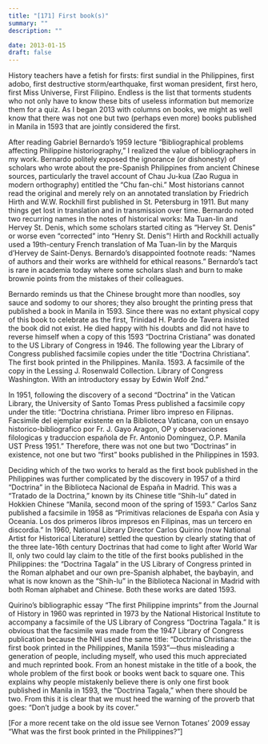 ```yaml
---
title: "[171] First book(s)"
summary: ""
description: ""

date: 2013-01-15
draft: false
---
```


History teachers have a fetish for firsts: first sundial in the Philippines, first adobo, first destructive storm/earthquake, first woman president, first hero, first Miss Universe, First Filipino. Endless is the list that torments students who not only have to know these bits of useless information but memorize them for a quiz. As I began 2013 with columns on books, we might as well know that there was not one but two (perhaps even more) books published in Manila in 1593 that are jointly considered the first.

After reading Gabriel Bernardo’s 1959 lecture “Bibliographical problems affecting Philippine historiography,” I realized the value of bibliographers in my work. Bernardo politely exposed the ignorance (or dishonesty) of scholars who wrote about the pre-Spanish Philippines from ancient Chinese sources, particularly the travel account of Chau Ju-kua (Zao Rugua in modern orthography) entitled the “Chu fan-chi.” Most historians cannot read the original and merely rely on an annotated translation by Friedrich Hirth and W.W. Rockhill first published in St. Petersburg in 1911. But many things get lost in translation and in transmission over time. Bernardo noted two recurring names in the notes of historical works: Ma Tuan-lin and Hervey St. Denis, which some scholars started citing as “Hervey St. Denis” or worse even “corrected” into “Henry St. Denis”! Hirth and Rockhill actually used a 19th-century French translation of Ma Tuan-lin by the Marquis d’Hervey de Saint-Denys. Bernardo’s disappointed footnote reads: “Names of authors and their works are withheld for ethical reasons.” Bernardo’s tact is rare in academia today where some scholars slash and burn to make brownie points from the mistakes of their colleagues.

Bernardo reminds us that the Chinese brought more than noodles, soy sauce and sodomy to our shores; they also brought the printing press that published a book in Manila in 1593. Since there was no extant physical copy of this book to celebrate as the first, Trinidad H. Pardo de Tavera insisted the book did not exist. He died happy with his doubts and did not have to reverse himself when a copy of this 1593 “Doctrina Cristiana” was donated to the US Library of Congress in 1946. The following year the Library of Congress published facsimile copies under the title “Doctrina Christiana”. The first book printed in the Philippines. Manila. 1593. A facsimile of the copy in the Lessing J. Rosenwald Collection. Library of Congress Washington. With an introductory essay by Edwin Wolf 2nd.”

In 1951, following the discovery of a second “Doctrina” in the Vatican Library, the University of Santo Tomas Press published a facsimile copy under the title: “Doctrina christiana. Primer libro impreso en Filipnas. Facsimile del ejemplar existente en la Biblioteca Vaticana, con un ensayo historico-bibliografico por Fr. J. Gayo Aragon, OP y observaciones filologicas y traduccion española de Fr. Antonio Dominguez, O.P. Manila UST Press 1951.” Therefore, there was not one but two “Doctrinas” in existence, not one but two “first” books published in the Philippines in 1593.

Deciding which of the two works to herald as the first book published in the Philippines was further complicated by the discovery in 1957 of a third “Doctrina” in the Biblioteca Nacional de España in Madrid. This was a “Tratado de la Doctrina,” known by its Chinese title “Shih-lu” dated in Hokkien Chinese “Manila, second moon of the spring of 1593.” Carlos Sanz published a facsimile in 1958 as “Primitivas relaciones de España con Asia y Oceania. Los dos primeros libros impresos en Filipinas, mas un tercero en discordia.” In 1960, National Library Director Carlos Quirino (now National Artist for Historical Literature) settled the question by clearly stating that of the three late-16th century Doctrinas that had come to light after World War II, only two could lay claim to the title of the first books published in the Philippines: the “Doctrina Tagala” in the US Library of Congress printed in the Roman alphabet and our own pre-Spanish alphabet, the baybayin, and what is now known as the “Shih-lu” in the Biblioteca Nacional in Madrid with both Roman alphabet and Chinese. Both these works are dated 1593.

Quirino’s  bibliographic essay “The first Philippine imprints” from the Journal of History in 1960 was reprinted in 1973 by the National Historical Institute to accompany a facsimile of the US Library of Congress “Doctrina Tagala.” It is obvious that the facsimile was made from the 1947 Library of Congress publication because the NHI used the same title: “Doctrina Christiana: the first book printed in the Philippines, Manila 1593”—thus misleading a generation of people, including myself, who used this much appreciated and much reprinted book. From an honest mistake in the title of a book, the whole problem of the first book or books went back to square one. This explains why people mistakenly believe there is only one first book published in Manila in 1593, the “Doctrina Tagala,” when there should be two.  From this it is clear that we must heed the warning of the proverb that goes: “Don’t judge a book by its cover.”

[For a more recent take on the old issue see Vernon Totanes’ 2009 essay “What was the first book printed in the Philippines?”]
